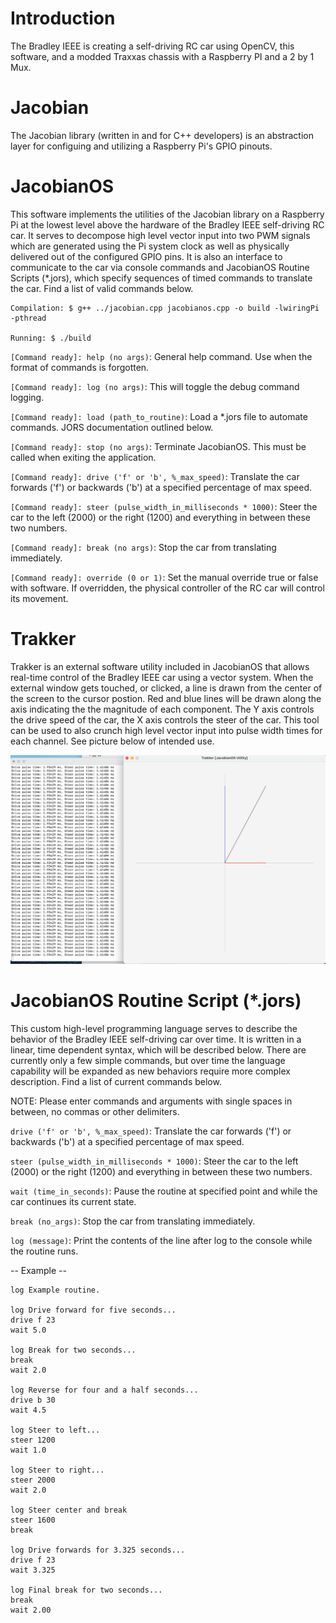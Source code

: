 # Introduction
The Bradley IEEE is creating a self-driving RC car using OpenCV, this software, and a modded Traxxas chassis with a Raspberry PI and a 2 by 1 Mux.

# Jacobian
The Jacobian library (written in and for C++ developers) is an abstraction layer for configuing and utilizing a Raspberry Pi's GPIO pinouts. 

# JacobianOS
This software implements the utilities of the Jacobian library on a Raspberry Pi at the lowest level above the hardware of the Bradley IEEE self-driving RC car. It serves to decompose high level vector input into two PWM signals which are generated using the Pi system clock as well
as physically delivered out of the configured GPIO pins. It is also an interface to communicate to the car via console commands and 
JacobianOS Routine Scripts (*.jors), which specify sequences of timed commands to translate the car. Find a list of valid commands below.

    Compilation: $ g++ ../jacobian.cpp jacobianos.cpp -o build -lwiringPi -pthread

    Running: $ ./build

`[Command ready]: help (no args)`: General help command. Use when the format of commands is forgotten.

`[Command ready]: log (no args)`: This will toggle the debug command logging.

`[Command ready]: load (path_to_routine)`: Load a *.jors file to automate commands. JORS documentation outlined below.

`[Command ready]: stop (no args)`: Terminate JacobianOS. This must be called when exiting the application.

`[Command ready]: drive ('f' or 'b', %_max_speed)`: Translate the car forwards ('f') or backwards ('b') at a specified percentage of max speed.

`[Command ready]: steer (pulse_width_in_milliseconds * 1000)`: Steer the car to the left (2000) or the right (1200) and everything in between these two numbers.

`[Command ready]: break (no args)`: Stop the car from translating immediately.

`[Command ready]: override (0 or 1)`: Set the manual override true or false with software. If overridden, the physical controller of the RC car will control its movement.

# Trakker
Trakker is an external software utility included in JacobianOS that allows real-time control of the Bradley IEEE car using a vector system. When the external window gets touched, or clicked, a line is drawn from the center of the screen to the cursor postion. Red and blue lines will be drawn along the axis indicating the the magnitude of each component. The Y axis controls the drive speed of the car, the X axis controls the steer of the car. This tool can be used to also crunch high level vector input into pulse width times for each channel. See picture below of intended use.

![Trakker Demonstration](/assets/images/trakkerimage.png)

# JacobianOS Routine Script (*.jors)
This custom high-level programming language serves to describe the behavior of the Bradley IEEE self-driving car over time. It is written in a linear, time dependent syntax, which will be described below. There are currently only a few simple commands, but over time the language capability will be expanded as new behaviors require more complex description. Find a list of current commands below.

NOTE: Please enter commands and arguments with single spaces in between, no commas or other delimiters.

  `drive ('f' or 'b', %_max_speed)`: Translate the car forwards ('f') or backwards ('b') at a specified percentage of max speed.
  
  `steer (pulse_width_in_milliseconds * 1000)`: Steer the car to the left (2000) or the right (1200) and everything in between these two numbers.
  
  `wait (time_in_seconds)`: Pause the routine at specified point and while the car continues its current state.
  
  `break (no_args)`: Stop the car from translating immediately.
  
  `log (message)`: Print the contents of the line after log to the console while the routine runs.
  
-- Example --

~~~
log Example routine.

log Drive forward for five seconds...
drive f 23
wait 5.0

log Break for two seconds...
break
wait 2.0

log Reverse for four and a half seconds...
drive b 30
wait 4.5

log Steer to left...
steer 1200
wait 1.0

log Steer to right...
steer 2000
wait 2.0

log Steer center and break
steer 1600
break

log Drive forwards for 3.325 seconds...
drive f 23
wait 3.325

log Final break for two seconds...
break
wait 2.00
~~~
  
